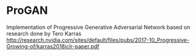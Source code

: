 # ProGAN

Implementation of Progressive Generative Adversarial Network based on research done by Tero Karras
http://research.nvidia.com/sites/default/files/pubs/2017-10_Progressive-Growing-of/karras2018iclr-paper.pdf
